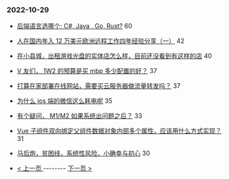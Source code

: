 ### 2022-10-29 
- [后端语言选哪个: C#, Java , Go, Rust?](https://www.v2ex.com/t/890899) 60
- [人在国内年入 12 万美元欧洲远程工作四年经验分享（一）](https://www.v2ex.com/t/890820) 42
- [在小县城，出租游戏光盘的实体店怎么样，目前还没看到有这样的店](https://www.v2ex.com/t/890869) 40
- [V 友们， 1W2 的预算是买 mbp 多少配置的好？](https://www.v2ex.com/t/890913) 37
- [打算在家部署在线网站，需要买云服务器做流量转发吗？](https://www.v2ex.com/t/890927) 37
- [为什么 ios 端的微信这么耗电呢](https://www.v2ex.com/t/890946) 35
- [有个疑问， M1/M2 如果系统出问题之后？](https://www.v2ex.com/t/890916) 33
- [Vue 子组件双向绑定父组件数据对象内部多个属性，应该用什么方式实现？](https://www.v2ex.com/t/890909) 31
- [马后炮，贫困线，系统性风险，小确幸与初心](https://www.v2ex.com/t/890875) 30 

- [ < 上一页 ](https://github.com/able8/v2ex-hot-record/blob/master/2022-10-28.md) -------- [ 下一页 > ](https://github.com/able8/v2ex-hot-record/blob/master/2022-10-30.md)